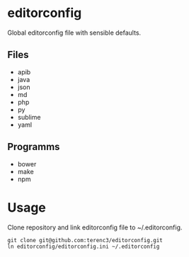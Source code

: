 # editorconfig
Global editorconfig file with sensible defaults.

## Files
* apib
* java
* json
* md
* php
* py
* sublime
* yaml

## Programms
* bower
* make
* npm

# Usage
Clone repository and link editorconfig file to ~/.editorconfig.

```
git clone git@github.com:terenc3/editorconfig.git
ln editorconfig/editorconfig.ini ~/.editorconfig
```
